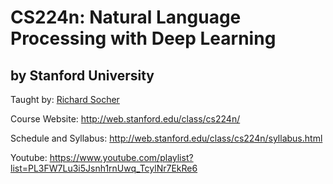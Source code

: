 # CS224n: Natural Language Processing with Deep Learning
## by Stanford University

Taught by:
[Richard Socher](https://www.socher.org/)

Course Website:  http://web.stanford.edu/class/cs224n/

Schedule and Syllabus: http://web.stanford.edu/class/cs224n/syllabus.html

Youtube: https://www.youtube.com/playlist?list=PL3FW7Lu3i5Jsnh1rnUwq_TcylNr7EkRe6

